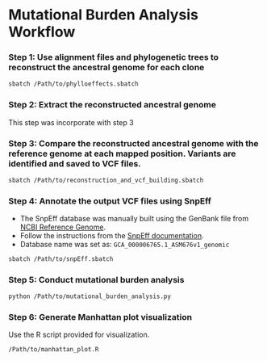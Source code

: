 # Mutational Burden Analysis Workflow

### Step 1: Use alignment files and phylogenetic trees to reconstruct the ancestral genome for each clone
```bash
sbatch /Path/to/phylloeffects.sbatch
```

### Step 2: Extract the reconstructed ancestral genome
This step was incorporate with step 3

### Step 3: Compare the reconstructed ancestral genome with the reference genome at each mapped position. Variants are identified and saved to VCF files.
```bash
sbatch /Path/to/reconstruction_and_vcf_building.sbatch
```

### Step 4: Annotate the output VCF files using SnpEff
- The SnpEff database was manually built using the GenBank file from [NCBI Reference Genome](https://www.ncbi.nlm.nih.gov/nuccore/AE004091.2/?&withparts=on&expand-gaps=on).
- Follow the instructions from the [SnpEff documentation](https://pcingola.github.io/SnpEff/snpeff/build_db/).
- Database name was set as: `GCA_000006765.1_ASM676v1_genomic`
```bash
sbatch /Path/to/snpEff.sbatch
```

### Step 5: Conduct mutational burden analysis
```bash
python /Path/to/mutational_burden_analysis.py
```

### Step 6: Generate Manhattan plot visualization
Use the R script provided for visualization.
```bash
/Path/to/manhattan_plot.R
```
